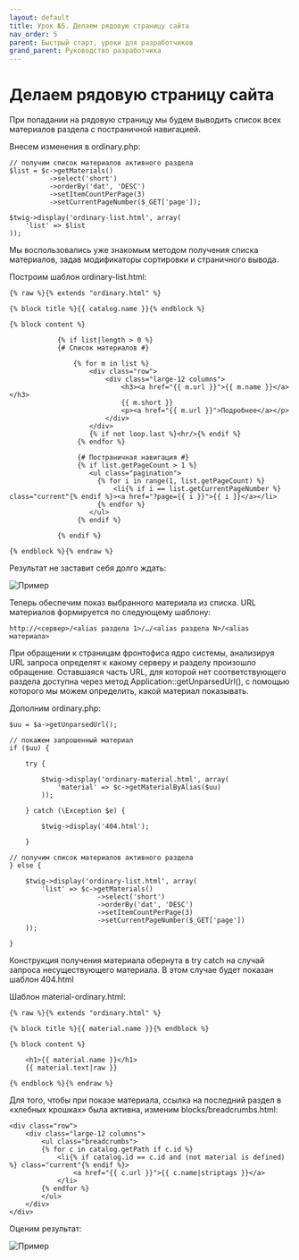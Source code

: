 ```yaml
---
layout: default
title: Урок №5. Делаем рядовую страницу сайта
nav_order: 5
parent: Быстрый старт, уроки для разработчиков
grand_parent: Руководство разработчика
---
```


# Делаем рядовую страницу сайта

При попадании на рядовую страницу мы будем выводить список всех материалов раздела с постраничной навигацией.

Внесем изменения в ordinary.php:
```
// получим список материалов активного раздела   
$list = $c->getMaterials()
          ->select('short')
          ->orderBy('dat', 'DESC')
          ->setItemCountPerPage(3)
          ->setCurrentPageNumber($_GET['page']);
 
$twig->display('ordinary-list.html', array(
    'list' => $list
));
```

Мы воспользовались уже знакомым методом получения списка материалов, задав модификаторы сортировки и страничного вывода.

Построим шаблон ordinary-list.html:
```
{% raw %}{% extends "ordinary.html" %}
 
{% block title %}{{ catalog.name }}{% endblock %}    
 
{% block content %}
 
            {% if list|length > 0 %}
            {# Список материалов #}
 
                {% for m in list %}
                    <div class="row">
                        <div class="large-12 columns">
                            <h3><a href="{{ m.url }}">{{ m.name }}</a></h3>             
                            {{ m.short }}
                            <p><a href="{{ m.url }}">Подробнее</a></p>
                        </div>
                    </div>
                    {% if not loop.last %}<hr/>{% endif %}            
                 {% endfor %}
 
                 {# Постраничная навигация #}                 
                 {% if list.getPageCount > 1 %}
                    <ul class="pagination">
                      {% for i in range(1, list.getPageCount) %}
                          <li{% if i == list.getCurrentPageNumber %} class="current"{% endif %}><a href="?page={{ i }}">{{ i }}</a></li>
                      {% endfor %}                      
                    </ul>
                 {% endif %} 
 
            {% endif %} 
 
{% endblock %}{% endraw %}
```

Результат не заставит себя долго ждать:

![Пример]({{site.baseurl}}/images/pic15.png)

Теперь обеспечим показ выбранного материала из списка. URL материалов формируется по следующему шаблону:

	http://<сервер>/<alias раздела 1>/…/<alias раздела N>/<alias материала>
 

При обращении к страницам фронтофиса ядро системы, анализируя URL запроса определят к какому серверу и разделу произошло обращение. Оставшаяся часть URL, для которой нет соответствующего раздела доступна через метод Application::getUnparsedUrl(), c помощью которого мы можем определить, какой материал показывать.

Дополним ordinary.php:

```
$uu = $a->getUnparsedUrl();
 
// покажем запрошенный материал
if ($uu) {
 
    try {
 
        $twig->display('ordinary-material.html', array(
            'material' => $c->getMaterialByAlias($uu)
        ));        
 
    } catch (\Exception $e) {
 
        $twig->display('404.html');
 
    }  
 
// получим список материалов активного раздела
} else {
 
    $twig->display('ordinary-list.html', array(   
        'list' => $c->getMaterials()
                      ->select('short')
                      ->orderBy('dat', 'DESC')
                      ->setItemCountPerPage(3)
                      ->setCurrentPageNumber($_GET['page'])
    ));
 
}
```

Конструкция получения материала обернута в try catch на случай запроса несуществующего материала. В этом случае будет показан шаблон 404.html

Шаблон material-ordinary.html:

```
{% raw %}{% extends "ordinary.html" %}
 
{% block title %}{{ material.name }}{% endblock %}    
 
{% block content %}
 
    <h1>{{ material.name }}</h1>
    {{ material.text|raw }}
 
{% endblock %}{% endraw %} 
```

Для того, чтобы при показе материала, ссылка на последний раздел в «хлебных крошках» была активна, изменим blocks/breadcrumbs.html:

    <div class="row">
        <div class="large-12 columns">
            <ul class="breadcrumbs">
            {% for c in catalog.getPath if c.id %}
                <li{% if catalog.id == c.id and (not material is defined) %} class="current"{% endif %}>
                    <a href="{{ c.url }}">{{ c.name|striptags }}</a>
                </li>
            {% endfor %}
            </ul>
        </div>
    </div>
 

Оценим результат:

![Пример]({{site.baseurl}}/images/pic16.png)